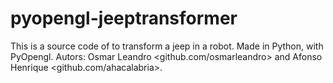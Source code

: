 # pyopengl-jeeptransformer
This is a source code of to transform a jeep in a robot. Made in Python, with PyOpengl. Autors: Osmar Leandro &lt;github.com/osmarleandro> and Afonso Henrique &lt;github.com/ahacalabria>.
